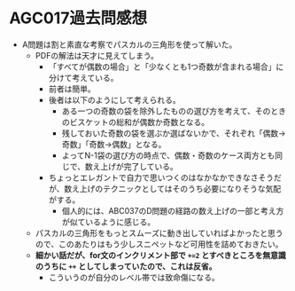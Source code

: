 # AGC017過去問感想

- A問題は割と素直な考察でパスカルの三角形を使って解いた。
  - PDFの解法は天才に見えてしまう。
    - 「すべてが偶数の場合」と「少なくとも1つ奇数が含まれる場合」に分けて考えている。
    - 前者は簡単。
    - 後者は以下のようにして考えられる。
      - ある一つの奇数の袋を除外したものの選び方を考えて、そのときのビスケットの総和が偶数か奇数となる。
      - 残しておいた奇数の袋を選ぶか選ばないかで、それぞれ「偶数→奇数」「奇数→偶数」となる。
      - よってN-1袋の選び方の時点で、偶数・奇数のケース両方とも同じで、数え上げが完了している。
    - ちょっとエレガントで自力で思いつくのはなかなかできなさそうだが、数え上げのテクニックとしてはそのうち必要になりそうな気配がする。
      - 個人的には、ABC037のD問題の経路の数え上げの一部と考え方が似ているように感じる。
  - パスカルの三角形をもっとスムーズに動き出していればよかったと思うので、このあたりはもう少しスニペットなど可用性を詰めておきたい。
  - **細かい話だが、for文のインクリメント部で `+=2` とすべきところを無意識のうちに `++` としてしまっていたので、これは反省。**
    - こういうのが自分のレベル帯では致命傷になる。
